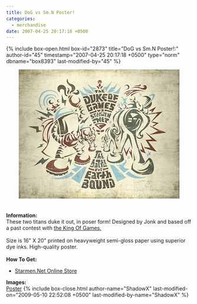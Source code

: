 ```yaml
---
title: DoG vs Sm.N Poster!
categories:
  - merchandise
date: 2007-04-25 20:17:18 +0500
---
```

{% include box-open.html box-id="2873" title="DoG vs Sm.N Poster!:" author-id="45" timestamp="2007-04-25 20:17:18 +0500" type="norm" dbname="box8393" last-modified-by="45" %}
	<center>
	<img src="/merchandise/images/smn_dogsmn_title.png" border="0" alt="DoG vs Sm.N Poster!" />
	</center>
	<br /><br />
	<b>Information:</b>
	<br />
	These two titans duke it out, in poser form! Designed by Jonk and based off a past contest with 
	<a href="http://www.the-king-of-games.com/english/shop/index.php">the King Of Games.</a>
	<br /><br />
	Size is 16" X 20" printed on heavyweight semi-gloss paper using superior dye inks. High-quality poster. 
	<br /><br />
	<b>How To Get:</b>
	<br />
	<ul>
	<li><a href="http://www.cafepress.com/starmen.126730448">Starmen.Net Online Store</a></li>
	</ul>
	<b>Images:</b> 
	<br />
	<a href="/merchandise/images/smn_dogsmn_poster.png">Poster</a>
{% include box-close.html author-name="ShadowX" last-modified-on="2009-05-10 22:52:08 +0500" last-modified-by-name="ShadowX" %}
